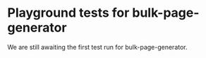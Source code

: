 # Playground tests for bulk-page-generator
We are still awaiting the first test run for bulk-page-generator.
